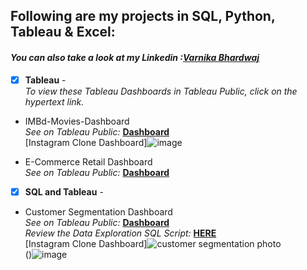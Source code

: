 ## Following are my projects in SQL, Python, Tableau & Excel: <br />
#### *You can also take a look at my Linkedin :[Varnika Bhardwaj](www.linkedin.com/in/varnika-bhardwaj07/)* <br />

- [x] **Tableau** -<br />
  *To view these Tableau Dashboards in Tableau Public, click on the hypertext link.*
- IMBd-Movies-Dashboard<br />
*See on Tableau Public:* **[Dashboard](https://public.tableau.com/views/IMBDmoviesdashboard/Dashboard1?:language=en-US&publish=yes&:sid=&:display_count=n&:origin=viz_share_link)**<br />
[Instagram Clone Dashboard]![image](https://github.com/varnika0709/Portfolio-Projects/assets/130127712/af0e9aa4-070d-45e6-8032-e9b64cb0cf45)<br />


- E-Commerce Retail Dashboard<br />
*See on Tableau Public:* **[Dashboard](https://public.tableau.com/views/E-CommerceRetail/Dashboard1?:language=en-US&publish=yes&:sid=&:display_count=n&:origin=viz_share_link)**<br />



- [x] **SQL and Tableau** -
- Customer Segmentation Dashboard<br />
 *See on Tableau Public:* **[Dashboard](https://public.tableau.com/app/profile/varnika.bhardwaj6057/viz/CustomersegmentationDashboard_17088477484680/customersegmentationdashboard?publish=yes)**<br />
*Review the Data Exploration SQL Script:* **[HERE](https://github.com/varnika0709/Portfolio-Projects/blob/main/customer_segmentation.sql)**<br />
[Instagram Clone Dashboard]![customer segmentation photo](https://github.com/varnika0709/Portfolio-Projects/assets/130127712/21c2fdba-31d5-46a4-a806-c799aac71cf5)<br />
()![image](https://github.com/varnika0709/Portfolio-Projects/assets/130127712/6dfac508-4c9c-4b20-8f7b-32e240e8ae7e)


